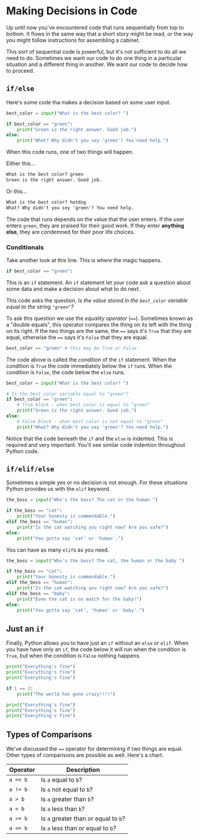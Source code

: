 # Making Decisions in Code

Up until now you've encountered code that runs sequentially from top to bottom. It flows in the same way that a short story might be read, or the way you might follow instructions for assembling a cabinet.

This sort of sequential code is powerful, but it's not sufficient to do all we need to do. Sometimes we want our code to do one thing in a particular situation and a different thing in another. We want our code to decide how to proceed.

## `if/else`

Here's some code tha makes a decision based on some user input.

```python
best_color = input("What is the best color? ")

if best_color == "green":
    print("Green is the right answer. Good job.")
else:
    print("What? Why didn't you sey 'green'? You need help.")
```

When this code runs, one of two things will happen.

Either this...

```txt
What is the best color? green
Green is the right answer. Good job.
```

Or this...

```txt
What is the best color? hotdog
What? Why didn't you sey 'green'? You need help.
```

The code that runs depends on the value that the user enters. If the user enters `green`, they are praised for their good work. If they enter **anything else**, they are condemned for their poor life choices.

### Conditionals

Take another look at this line. This is where the magic happens.

```python
if best_color == "green":
```

This is an `if` statement. An `if` statement let your code ask a question about some data and make a decision about what to do next.

This code asks the question, _Is the value stored in the `best_color` variable equal to the string `"green"`?_

To ask this question we use the _equality operator_ (`==`). Sometimes known as a "double equals", this operator compares the thing on its left with the thing on its right. If the two things are the same, the `==` says it's `True` that they are equal, otherwise the `==` says it's `False` that they are equal.

```python
best_color == "green" # this may be True or False
```

The code above is called the _condition_ of the `if` statement. When the condition is `True` the code immediately below the `if` runs. When the condition is `False`, the code below the `else` runs.

```python
best_color = input("What is the best color? ")

# Is the best_color variable equal to "green"?
if best_color == "green":
    # True block - when best_color is equal to "green"
    print("Green is the right answer. Good job.")
else:
    # False block - when best_color is not equal to "green"
    print("What? Why didn't you sey 'green'? You need help.")
```

Notice that the code beneath the `if` and the `else` is indented. This is required and very important. You'll see similar code indention throughout Python code.

## `if/elif/else`

Sometimes a simple yes or no decision is not enough. For these situations Python provides us with the `elif` keyword.

```python
the_boss = input("Who's the boss? The cat or the human ")

if the_boss == "cat":
    print("Your honesty is commendable.")
elif the_boss == "human":
    print("Is the cat watching you right now? Are you safe?")
else:
    print("You gotta say 'cat' or 'human'.")
```

You can have as many `elif`s as you need.

```python
the_boss = input("Who's the boss? The cat, the human or the baby ")

if the_boss == "cat":
    print("Your honesty is commendable.")
elif the_boss == "human":
    print("Is the cat watching you right now? Are you safe?")
elif the_boss == "baby":
    print("Even the cat is no match for the baby!")
else:
    print("You gotta say 'cat', 'human' or 'baby'.")
```

## Just an `if`

Finally, Python allows you to have just an `if` without an `else` or `elif`. When you have have only an `if`, the code below it will run when the condition is `True`, but when the condition is `False` nothing happens.

```python
print("Everything's fine")
print("Everything's fine")
print("Everything's fine")

if 1 == 2:
    print("The world has gone crazy!!!!")

print("Everything's fine")
print("Everything's fine")
print("Everything's fine")
```

## Types of Comparisons

We've discussed the `==` operator for determining if two things are equal. Other types of comparisons are possible as well. Here's a chart.

| Operator | Description                          |
| -------- | ------------------------------------ |
| `a == b` | Is `a` equal to `b`?                 |
| `a != b` | Is `a` not equal to `b`?             |
| `a > b`  | Is `a` greater than `b`?             |
| `a < b`  | Is `a` less than `b`?                |
| `a >= b` | Is `a` greater than or equal to `b`? |
| `a <= b` | Is `a` less than or equal to `b`?    |
